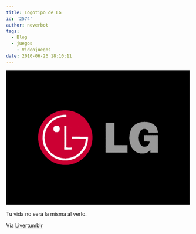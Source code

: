 ```yaml
---
title: Logotipo de LG
id: '2574'
author: neverbot
tags:
  - Blog
  - juegos
    - Videojuegos
date: 2010-06-26 18:10:11
---
```


[![](./logotipo-de-lg/LG.gif "LG")](./LG.gif)

Tu vida no será la misma al verlo.

Vía [Livertumblr](http://livercake.tumblr.com/post/731585526/tu-vida-no-sera-la-misma-al-verlo-y-a-giulianop)